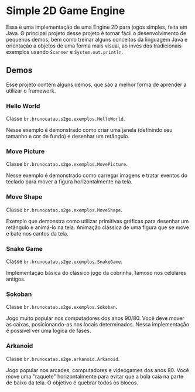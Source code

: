 # Simple 2D Game Engine

Essa é uma implementação de uma Engine 2D para jogos simples, feita em Java. O principal projeto desse projeto é tornar fácil o desenvolvimento de pequenos demos, bem como treinar alguns conceitos da linguagem Java e orientação a objetos de uma forma mais visual, ao invés dos tradicionais exemplos usando `Scanner` e `System.out.println`.

## Demos

Esse projeto contém alguns demos, que são a melhor forma de aprender a utilizar o framework.

### Hello World

Classe `br.brunocatao.s2ge.exemplos.HelloWorld`.

Nesse exemplo é demonstrado como criar uma janela (definindo seu tamanho e cor de fundo) e desenhar um retângulo.

### Move Picture

Classe `br.brunocatao.s2ge.exemplos.MovePicture`.

Nesse exemplo é demonstrado como carregar imagens e tratar eventos do teclado para mover a figura horizontalmente na tela.

### Move Shape

Classe `br.brunocatao.s2ge.exemplos.MoveShape`.

Exemplo que demonstra como utilizar primitivas gráficas para desenhar um retângulo e animá-lo na tela. Animação clássica de uma figura que se move e bate nos cantos da tela.

### Snake Game

Classe `br.brunocatao.s2ge.exemplos.SnakeGame`.

Implementação básica do clássico jogo da cobrinha, famoso nos celulares antigos.

### Sokoban

Classe `br.brunocatao.s2ge.exemplos.Sokoban`.

Jogo muito popular nos computadores dos anos 90/80. Você deve mover as caixas, posicionando-as nos locais determinados. Nessa implementação é possível ver uma lógica de fases.

### Arkanoid

Classe `br.brunocatao.s2ge.arkanoid.Arkanoid`.

Jogo popular nos arcades, computadores e videogames dos anos 80. Você move uma "raquete" horizontalmente para evitar que a bola caia na parte de baixo da tela. O objetivo é quebrar todos os blocos.

